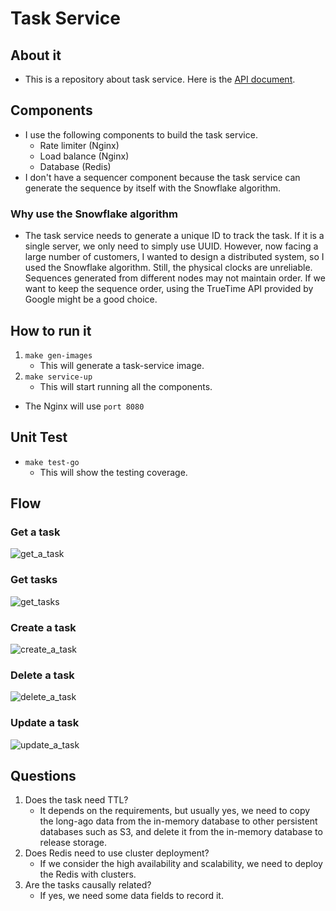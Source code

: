 # Task Service

## About it
- This is a repository about task service. Here is the [API document](./protos/task/v1/task_service.swagger.json).

## Components
- I use the following components to build the task service.
  - Rate limiter (Nginx)
  - Load balance (Nginx)
  - Database (Redis)
- I don't have a sequencer component because the task service can generate the sequence by itself with the Snowflake algorithm.
### Why use the Snowflake algorithm
- The task service needs to generate a unique ID to track the task. If it is a single server, we only need to simply use UUID. However, now facing a large number of customers, I wanted to design a distributed system, so I used the Snowflake algorithm. Still, the physical clocks are unreliable. Sequences generated from different nodes may not maintain order. If we want to keep the sequence order, using the TrueTime API provided by Google might be a good choice.

## How to run it
1. `make gen-images`
   - This will generate a task-service image.
2. `make service-up`
   - This will start running all the components.
- The Nginx will use `port 8080`

## Unit Test
- `make test-go`
  - This will show the testing coverage.

## Flow
### Get a task
![get_a_task](./pic/Get_A_Task.png)
### Get tasks
![get_tasks](./pic/Get_Tasks.png)
### Create a task
![create_a_task](./pic/Create_A_Task.png)
### Delete a task
![delete_a_task](./pic/Delete_A_Task.png)
### Update a task
![update_a_task](./pic/Update_A_Task.png)

## Questions
1. Does the task need TTL?
   - It depends on the requirements, but usually yes, we need to copy the long-ago data from the in-memory database to other persistent databases such as S3, and delete it from the in-memory database to release storage.
2. Does Redis need to use cluster deployment?
   - If we consider the high availability and scalability, we need to deploy the Redis with clusters.
3. Are the tasks causally related?
   - If yes, we need some data fields to record it.
